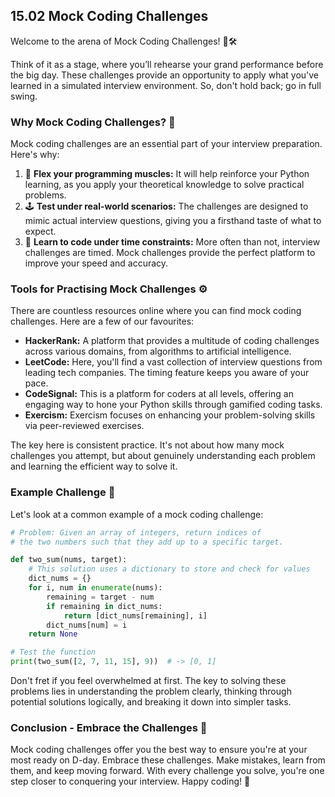 ## 15.02 Mock Coding Challenges

Welcome to the arena of Mock Coding Challenges! 🎯🛠️

Think of it as a stage, where you’ll rehearse your grand performance before the big day. These challenges provide an opportunity to apply what you've learned in a simulated interview environment. So, don't hold back; go in full swing.

### Why Mock Coding Challenges? 🤔

Mock coding challenges are an essential part of your interview preparation. Here's why:

1. 💪 **Flex your programming muscles:** It will help reinforce your Python learning, as you apply your theoretical knowledge to solve practical problems. 
2. 🕹️ **Test under real-world scenarios:** The challenges are designed to mimic actual interview questions, giving you a firsthand taste of what to expect. 
3. 📝 **Learn to code under time constraints:** More often than not, interview challenges are timed. Mock challenges provide the perfect platform to improve your speed and accuracy.

### Tools for Practising Mock Challenges ⚙️

There are countless resources online where you can find mock coding challenges. Here are a few of our favourites:

- **HackerRank:** A platform that provides a multitude of coding challenges across various domains, from algorithms to artificial intelligence.
- **LeetCode:** Here, you'll find a vast collection of interview questions from leading tech companies. The timing feature keeps you aware of your pace.
- **CodeSignal:** This is a platform for coders at all levels, offering an engaging way to hone your Python skills through gamified coding tasks.
- **Exercism:** Exercism focuses on enhancing your problem-solving skills via peer-reviewed exercises. 

The key here is consistent practice. It's not about how many mock challenges you attempt, but about genuinely understanding each problem and learning the efficient way to solve it.

### Example Challenge 🧐

Let's look at a common example of a mock coding challenge:

```python
# Problem: Given an array of integers, return indices of
# the two numbers such that they add up to a specific target.

def two_sum(nums, target):
    # This solution uses a dictionary to store and check for values
    dict_nums = {}
    for i, num in enumerate(nums):
        remaining = target - num 
        if remaining in dict_nums:
            return [dict_nums[remaining], i]
        dict_nums[num] = i  
    return None

# Test the function
print(two_sum([2, 7, 11, 15], 9))  # -> [0, 1]
```
Don't fret if you feel overwhelmed at first. The key to solving these problems lies in understanding the problem clearly, thinking through potential solutions logically, and breaking it down into simpler tasks.

### Conclusion - Embrace the Challenges 🚀

Mock coding challenges offer you the best way to ensure you're at your most ready on D-day. Embrace these challenges. Make mistakes, learn from them, and keep moving forward. With every challenge you solve, you're one step closer to conquering your interview. Happy coding! 🎉